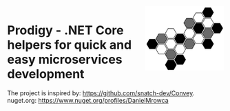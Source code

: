 <img src="https://github.com/DanielMrowca/Prodigy/blob/master/img/prodigy_logo.png" alt="prodigy logo" title="Prodigy" align="right" height="150" />

# Prodigy - .NET Core helpers for quick and easy microservices development
The project is inspired by: https://github.com/snatch-dev/Convey.  
nuget.org: https://www.nuget.org/profiles/DanielMrowca


